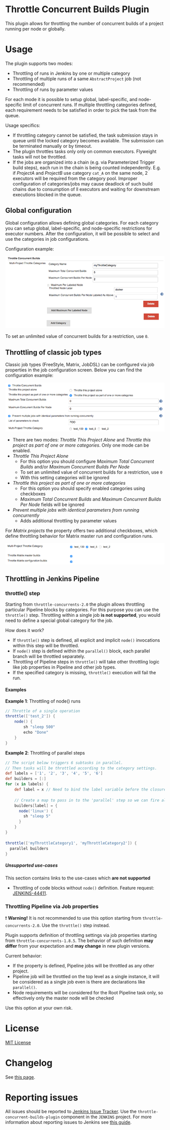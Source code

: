 Throttle Concurrent Builds Plugin
=== 

This plugin allows for throttling the number of concurrent builds of a project running per node or globally.

# Usage

The plugin supports two modes:

* Throttling of runs in Jenkins by one or multiple category
* Throttling of multiple runs of a same `AbstractProject` job (not recommended)
* Throttling of runs by parameter values

For each mode it is possible to setup global, label-specific, and node-specific limit of concurrent runs.
If multiple throttling categories defined, each requirement needs to be satisfied in order to pick the task from the queue.

Usage specifics:

* If throttling category cannot be satisfied, the task submission stays in queue until
the locked category becomes available. 
The submission can be terminated manually or by timeout.
* The plugin throttles tasks only only on common executors. 
Flyweight tasks will not be throttled.
* If the jobs are organized into a chain (e.g. via Parameterized Trigger build steps), each run in the chain is being counted independently.
E.g. if _ProjectA_ and _ProjectB_ use category `cat_A` on the same node, 2 executors will be required from the category pool.
Improper configuration of categories/jobs may cause deadlock of such build chains due to consumption of ll executors and waiting for downstream executions blocked in the queue.

## Global configuration

Global configuration allows defining global categories.
For each category you can setup global, label-specific, and node-specific restrictions for executor numbers.
After the configuration, it will be possible to select and use the categories in job configurations.

Configuration example:

![Global Category Configuration](doc/images/global_categoryConfig.png)

To set an unlimited value of concurrent builds for a restriction, use `0`.

## Throttling of classic job types

Classic job types (FreeStyle, Matrix, JobDSL) can be configured via job properties in the job configuration screen. 
Below you can find the configuration example:

![Throttle Job Property](doc/images/abstractProject_jobProperty.png)

* There are two modes: _Throttle This Project Alone_ and _Throttle this project as part of one or more categories_. 
Only one mode can be enabled. 
* _Throttle This Project Alone_
  * For this option you should configure _Maximum Total Concurrent Builds_ and/or _Maximum Concurrent Builds Per Node_
  * To set an unlimited value of concurrent builds for a restriction, use `0`
  * With this setting categories will be ignored
* _Throttle this project as part of one or more categories_
  * For this option you should specify enabled categories using checkboxes
  * _Maximum Total Concurrent Builds_ and _Maximum Concurrent Builds Per Node_ fields will be ignored
* _Prevent multiple jobs with identical parameters from running concurrently_
  * Adds additional throttling by parameter values

For _Matrix projects_ the property offers two additional checkboxes, 
which define throttling behavior for Matrix master run and configuration runs. 

![Throttle Job Property for Matrix](doc/images/abstractProject_matrixFlags.png)

## Throttling in Jenkins Pipeline

<!--TODO: Remove warning once JENKINS-31801 is integrated-->

### throttle() step

Starting from `throttle-concurrents-2.0` the plugin allows throttling particular Pipeline blocks by categories.
For this purpose you can use the `throttle()` step.
Throttling within a single job **is not supported**, you would need to define a special global category for the job.

How does it work?

* If `throttle()` step is defined, all explicit and implicit `node()` invocations within this step will be throttled.
* If `node()` step is defined within the `parallel()` block, each parallel branch will be throttled separately.
* Throttling of Pipeline steps in `throttle()` will take other throttling logic like job properties in Pipeline and other job types.
* If the specified category is missing, `throttle()` execution will fail the run.

#### Examples

**Example 1**: Throttling of node() runs

```groovy
// Throttle of a single operation
throttle(['test_2']) {
    node() {
        sh "sleep 500"
        echo "Done"
    }
}
```

**Example 2**: Throttling of parallel steps

```groovy
// The script below triggers 6 subtasks in parallel.
// Then tasks will be throttled according to the category settings.
def labels = ['1', '2', '3', '4', '5', '6'] 
def builders = [:]
for (x in labels) {
    def label = x // Need to bind the label variable before the closure 

    // Create a map to pass in to the 'parallel' step so we can fire all the builds at once
    builders[label] = {
      node('linux') {
        sh "sleep 5"
      }
    }
}

throttle(['myThrottleCategory1', 'myThrottleCategory2']) {
  parallel builders
}
```

##### Unsupported use-cases

This section contains links to the use-cases which **are not supported**

* Throttling of code blocks without `node()` definition.
Feature request:   [JENKINS-44411](https://issues.jenkins-ci.org/browse/JENKINS-44411).


### Throttling Pipeline via Job properties

:exclamation: **Warning!** It is not recommended to use this option starting from `throttle-concurrents-2.0`.
Use the `throttle()` step instead.

Plugin supports definition of throttling settings via job properties starting from `throttle-concurrents-1.8.5`. 
The behavior of such definition **may differ** from your expectation and **may change** in new plugin versions.

Current behavior:

* If the property is defined, Pipeline jobs will be throttled as any other project.
* Pipeline job will be throttled on the top level as a single instance, it will be considered as a single job even is there are declarations like `parallel()`.
* Node requirements will be considered for the Root Pipeline task only, so effectively only the master node will be checked

Use this option at your own risk.

# License

[MIT License](http://www.opensource.org/licenses/mit-license.php)


# Changelog

See [this page](CHANGELOG.md).

# Reporting issues

All issues should be reported to [Jenkins Issue Tracker](https://issues.jenkins-ci.org/secure/Dashboard.jspa).
Use the `throttle-concurrent-builds-plugin` component in the `JENKINS` project.
For more information about reporting issues to Jenkins see [this guide](https://wiki.jenkins-ci.org/display/JENKINS/How+to+report+an+issue).



